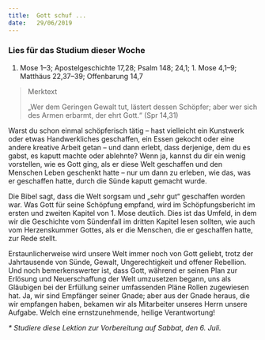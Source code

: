 ```yaml
---
title:  Gott schuf ...
date:   29/06/2019
---
```


### Lies für das Studium dieser Woche
1. Mose 1–3; Apostelgeschichte 17,28; Psalm 148; 24,1; 1. Mose 4,1–9; Matthäus 22,37–39; Offenbarung 14,7

> <p>Merktext</p>
> „Wer dem Geringen Gewalt tut, lästert dessen Schöpfer; aber wer sich des Armen erbarmt, der ehrt Gott.“ (Spr 14,31)

Warst du schon einmal schöpferisch tätig – hast vielleicht ein Kunstwerk oder etwas Handwerkliches geschaffen, ein Essen gekocht oder eine andere kreative Arbeit getan – und dann erlebt, dass derjenige, dem du es gabst, es kaputt machte oder ablehnte? Wenn ja, kannst du dir ein wenig vorstellen, wie es Gott ging, als er diese Welt geschaffen und den Menschen Leben geschenkt hatte – nur um dann zu erleben, wie das, was er geschaffen hatte, durch die Sünde kaputt gemacht wurde.

Die Bibel sagt, dass die Welt sorgsam und „sehr gut“ geschaffen worden war. Was Gott für seine Schöpfung empfand, wird im Schöpfungsbericht im ersten und zweiten Kapitel von 1. Mose deutlich. Dies ist das Umfeld, in dem wir die Geschichte vom Sündenfall im dritten Kapitel lesen sollten, wie auch vom Herzenskummer Gottes, als er die Menschen, die er geschaffen hatte, zur Rede stellt.

Erstaunlicherweise wird unsere Welt immer noch von Gott geliebt, trotz der Jahrtausende von Sünde, Gewalt, Ungerechtigkeit und offener Rebellion. Und noch bemerkenswerter ist, dass Gott, während er seinen Plan zur Erlösung und Neuerschaffung der Welt umzusetzen begann, uns als Gläubigen bei der Erfüllung seiner umfassenden Pläne Rollen zugewiesen hat. Ja, wir sind Empfänger seiner Gnade; aber aus der Gnade heraus, die wir empfangen haben, bekamen wir als Mitarbeiter unseres Herrn unsere Aufgabe. Welch eine ernstzunehmende, heilige Verantwortung!

_* Studiere diese Lektion zur Vorbereitung auf Sabbat, den 6. Juli._
